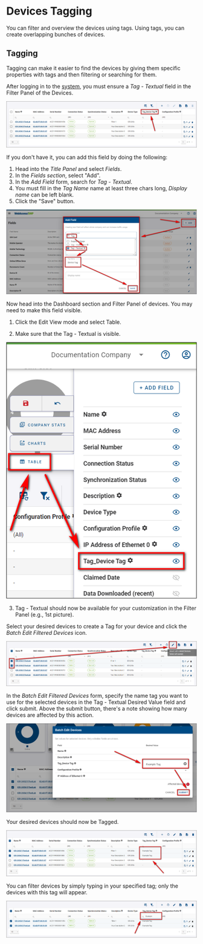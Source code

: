 # Devices Tagging

You can filter and overview the devices using tags. Using tags, you can create overlapping bunches of devices.

## Tagging

Tagging can make it easier to find the devices by giving them specific properties with tags and then filtering or searching for them.

After logging in to the [system](https://wadmp3.com), you must ensure a *Tag - Textual* field in the Filter Panel of the Devices.

![Tag Dashboard](./Tagg.png)

If you don't have it, you can add this field by doing the following:

1. Head into the *Title Panel* and select *Fields*.
2. In the *Fields section*, select "Add".
3. In the *Add Field* form, search for *Tag - Textual*.
4.  You must fill in the *Tag Name* name at least three chars long, *Display name* can be left blank.
5.  Click the "Save" button.

![Tag Add](./Tagg-1.png)

Now head into the Dashboard section and Filter Panel of devices. You may need to make this field visible.

1. Click the Edit View mode and select Table.

2. Make sure that the Tag - Textual is visible.

![Tag Visible](./Tagg-2.png)
 
3. Tag - Textual should now be available for your customization in the Filter Panel (e.g., 1st picture).

Select your desired devices to create a Tag for your device and click the *Batch Edit Filtered Devices* icon.

![Editing Tag](./Tagg-3.png)

In the *Batch Edit Filtered Devices* form, specify the name tag you want to use for the selected devices in the Tag - Textual Desired Value field and click submit. Above the submit button, there's a note showing how many devices are affected by this action.

![Editing Tag](./Tagg-4.png)

Your desired devices should now be Tagged.

![Tag Done](./Tagg-5.png)

You can filter devices by simply typing in your specified tag; only the devices with this tag will appear.

![Applied Tag](./Tagg-6.png)